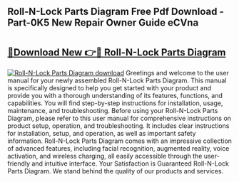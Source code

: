 ## Roll-N-Lock Parts Diagram Free Pdf Download - Part-0K5 New Repair Owner Guide eCVna

# <h2><a href="http://dfmo3jj.blite.top/?on=Roll-N-Lock+Parts+Diagram">🔗Download New 👉🔴 Roll-N-Lock Parts Diagram</a></h2>

[![Roll-N-Lock Parts Diagram download](https://i.imgur.com/lujVjoI.png)](http://dfmo3jj.blite.top/?on=Roll-N-Lock+Parts+Diagram)
Greetings and welcome to the user manual for your newly assembled Roll-N-Lock Parts Diagram. This manual is specifically designed to help you get started with your product and provide you with a thorough understanding of its features, functions, and capabilities. You will find step-by-step instructions for installation, usage, maintenance, and troubleshooting. Before using your Roll-N-Lock Parts Diagram, please refer to this user manual for comprehensive instructions on product setup, operation, and troubleshooting. It includes clear instructions for installation, setup, and operation, as well as important safety information. Roll-N-Lock Parts Diagram comes with an impressive collection of advanced features, including facial recognition, augmented reality, voice activation, and wireless charging, all easily accessible through the user-friendly and intuitive interface. Your Satisfaction is Guaranteed Roll-N-Lock Parts Diagram. We stand behind the quality of our products and services.

